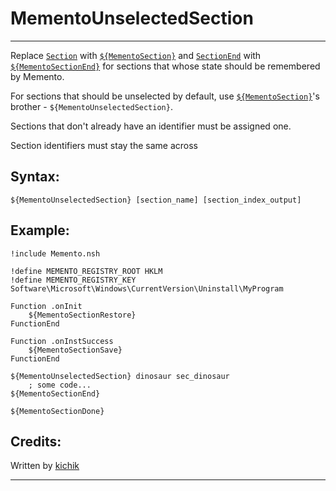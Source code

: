 # MementoUnselectedSection

---

Replace [`Section`][1] with [`${MementoSection}`][2] and [`SectionEnd`][3] with [`${MementoSectionEnd}`][4]
for sections that whose state should be remembered by Memento.

For sections that should be unselected by default, use [`${MementoSection}`][2]'s
brother - `${MementoUnselectedSection}`.

Sections that don't already have an identifier must be assigned one.

Section identifiers must stay the same across 

## Syntax:

    ${MementoUnselectedSection} [section_name] [section_index_output]

## Example:

	!include Memento.nsh

	!define MEMENTO_REGISTRY_ROOT HKLM
	!define MEMENTO_REGISTRY_KEY Software\Microsoft\Windows\CurrentVersion\Uninstall\MyProgram

	Function .onInit
		${MementoSectionRestore}
	FunctionEnd

	Function .onInstSuccess
		${MementoSectionSave}
	FunctionEnd

	${MementoUnselectedSection} dinosaur sec_dinosaur
		; some code...
	${MementoSectionEnd}

	${MementoSectionDone}

## Credits:

Written by [kichik][5]

---

[1]: ../../Reference/Section.markdown
[2]: MementoSection.markdown
[3]: ../../Reference/SectionEnd.markdown
[4]: MementoSectionEnd.markdown
[5]: http://nsis.sourceforge.net/User:Kichik